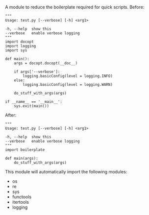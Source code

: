 A module to reduce the boilerplate required for quick scripts. Before:

    """
    Usage: test.py [--verbose] [-h] <arg1>
    
    -h, --help  show this
    --verbose   enable verbose logging
    """
    import docopt
    import logging
    import sys

    def main():
        args = docopt.docopt(__doc__)
        
        if args['--verbose']:
            logging.basicConfig(level = logging.INFO)
        else:
            logging.basicConfig(level = logging.WARN)

        do_stuff_with_args(args)
    
    if __name__ == '__main__':
        sys.exit(main())

After:

    """
    Usage: test.py [--verbose] [-h] <arg1>
    
    -h, --help  show this
    --verbose   enable verbose logging
    """
    import boilerplate

    def main(args):
        do_stuff_with_args(args)

This module will automatically import the following modules:
* os
* re
* sys
* functools
* itertools
* logging

